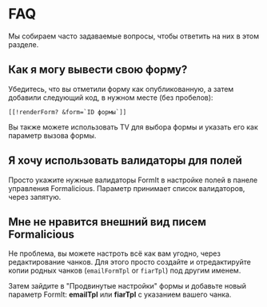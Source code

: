 # FAQ

Мы собираем часто задаваемые вопросы, чтобы ответить на них в этом разделе.

## Как я могу вывести свою форму?

Убедитесь, что вы отметили форму как опубликованную, а затем добавили следующий код, в нужном месте (без пробелов):

```modx
[[!renderForm? &form=`ID формы`]]
```

Вы также можете использовать TV для выбора формы и указать его как параметр вызова формы.

## Я хочу использовать валидаторы для полей

Просто укажите нужные валидаторы FormIt в настройке полей в панеле управления Formalicious.
Параметр принимает список валидаторов, через запятую.

## Мне не нравится внешний вид писем Formalicious

Не проблема, вы можете настроть всё как вам угодно, через редактирование чанков.
Для этого просто создайте и отредактируйте копии родных чанков (`emailFormTpl` or `fiarTpl`) под другим именем.

Затем зайдите в "Продвинутые настройки" формы и добавьте новый параметр FormIt:
**emailTpl** или **fiarTpl** с указанием вашего чанка.
